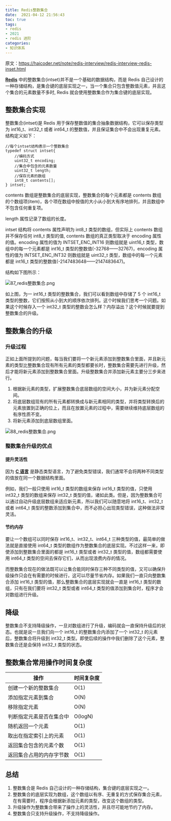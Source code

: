 ```yaml
---
title: Redis整数集合
date:  2021-04-12 21:56:43
toc: true
tags: 
- redis
- 2021
- redis 进阶
categories:
- 知识体系
---
```


原文：https://haicoder.net/note/redis-interview/redis-interview-redis-inset.html



**[Redis](https://haicoder.net/redis/redis-tutorial.html)** 中的整数集合(intset)并不是一个基础的数据结构，而是 Redis 自己设计的一种存储结构，是集合键的底层实现之一，当一个集合只包含整数值元素，并且这个集合的元素数量不多时, Redis 就会使用整数集合作为集合键的底层实现。
<!-- more -->

## 整数集合实现

整数集合(intset)是 Redis 用于保存整数值的集合抽象数据结构，它可以保存类型为 int16_t、int32_t 或者 int64_t 的整数值，并且保证集合中不会出现重复元素。结构定义如下：

```
//每个intset结构表示一个整数集合
typedef struct intset{
    //编码方式
    uint32_t encoding;
    //集合中包含的元素数量
    uint32_t length;
    //保存元素的数组
    int8_t contents[];
} intset;
```

contents 数组是整数集合的底层实现，整数集合的每个元素都是 contents 数组的个数组项(item)，各个项在数组中按值的大小从小到大有序地排列，并且数组中不包含任何重复项。

length 属性记录了数组的长度。

intset 结构将 contents 属性声明为 int8_t 类型的数组，但实际上 contents 数组并不保存任何 int8_t 类型的值, contents 数组的真正类型取决于 encoding 属性的值。encoding 属性的值为 INTSET_ENC_INT16 则数组就是 uint16_t 类型，数组中的每一个元素都是 int16_t 类型的整数值(-32768——32767)，encoding 属性的值为 INTSET_ENC_INT32 则数组就是 uint32_t 类型，数组中的每一个元素都是 int16_t 类型的整数值(-2147483648——2147483647)。

结构如下图所示：

![87_redis整数集合.png](https://wdj-1252419878.cos.ap-beijing.myqcloud.com/blog/2021-04-12-135438.png)

如上图，为一 int16_t 类型的整数集合，我们可以看到数组中存储了 5 个 int16_t 类型的整数，它们按照从小到大的顺序依次排列。这个时候我们思考一个问题。如果这个时候存入一个 int32_t 类型的整数会怎么样？内存溢出？这个时候就要提到整数集合的升级。

## 整数集合的升级

### 升级过程

正如上面所提到的问题，每当我们要将一个新元素添加到整数集合里面，并且新元素的类型比整数集合现有所有元素的类型都要长时，整数集合需要先进行升级，然后才能将新元素添加到整数集合里面。升级整数集合并添加新元素主要分三步来进行。

1. 根据新元素的类型，扩展整数集合底层数组的空间大小，并为新元素分配空间。
2. 将底层数组现有的所有元素都转换成与新元素相同的类型，并将类型转换后的元素放置到正确的位上，而且在放置元素的过程中，需要继续维持底层数组的有序性质不变。
3. 将新元素添加到底层数组里面。

![88_redis整数集合.png](https://wdj-1252419878.cos.ap-beijing.myqcloud.com/blog/2021-04-12-135442.png)

### 整数集合升级的优点

#### 提升灵活性

因为 **[C 语言](https://haicoder.net/c/c-tutorial.html)** 是静态类型语言，为了避免类型错误，我们通常不会将两种不同类型的值放在同一个数据结构里面。

例如，我们一般只使用 int16_t 类型的数组来保存 int16_t 类型的值，只使用 int32_t 类型的数组来保存 int32_t 类型的值，诸如此类。但是，因为整数集合可以通过自动升级底层数组来适应新元素，所以我们可以随意地将 int16_t、int32_t 或者 int64_t 类型的整数添加到集合中，而不必担心出现类型错误，这种做法非常灵活。

#### 节约内存

要让一个数组可以同时保存 int16_t、int32_t、int64_t 三种类型的值，最简单的做法就是直接使用 int64_t 类型的数组作为整数集合的底层实现。不过这样一来，即使添加到整数集合里面的都是 int16_t 类型或者 int32_t 类型的值，数组都需要使用 int64_t 类型的空间去保存它们，从而出现浪费内存的情况。

而整数集合现在的做法既可以让集合能同时保存三种不同类型的值，又可以确保升级操作只会在有需要的时候进行，这可以尽量节省内存。如果我们一直只向整数集合添加 int16_t 类型的值，那么整数集合的底层实现就会一直是 int16_t 类型的数组，只有在我们要将 int32_t 类型或者 int64_t 类型的值添加到集合时，程序才会对数组进行升级。

## 降级

整数集合不支持降级操作，一旦对数组进行了升级，编码就会一直保持升级后的状态。也就是说一旦我们向一个 int16_t 的整数集合内添加了一个 int32_t 的元素后，整数集合将升级到 int32_t 类型。即使后续的操作中我们删除了这个元素，整数集合还是会保持 int32_t 类型的状态。

## 整数集合常用操作时间复杂度

| 操作                     | 时间复杂度 |
| ------------------------ | ---------- |
| 创建一个新的整数集合     | O(1)       |
| 添加指定元素到集合       | O(N)       |
| 移除指定元素             | O(N)       |
| 判断指定元素是否在集合中 | O(logN)    |
| 随机返回一个元素         | O(1)       |
| 取出在指定索引上的元素   | O(1)       |
| 返回集合包含的元素个数   | O(1)       |
| 返回集合占用的内存字节数 | O(1)       |

## 总结

1. 整数集合是 Redis 自己设计的一种存储结构，集合键的底层实现之一。
2. 整数集合的底层实现为数组，这个数组以有序、无重复的方式保存集合元素，在有需要时，程序会根据新添加元素的类型，改变这个数组的类型。
3. 升级操作为整数集合带来了操作上的灵活性，并且尽可能地节约了内存。
4. 整数集合只支持升级操作，不支持降级操作。